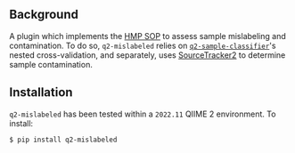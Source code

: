 Background
----------

A plugin which implements the [HMP SOP](https://www.hmpdacc.org/hmp/doc/QiimeCommunityProfiling.pdf) to assess sample mislabeling and contamination. To do so, `q2-mislabeled` relies on [`q2-sample-classifier`](https://docs.qiime2.org/2022.11/tutorials/sample-classifier/#nested-cross-validation-provides-predictions-for-all-samples)'s nested cross-validation, and separately, uses [SourceTracker2](https://github.com/biota/sourcetracker2) to determine sample contamination.

Installation
------------

`q2-mislabeled` has been tested within a `2022.11` QIIME 2 environment. To install:

```
$ pip install q2-mislabeled
```
